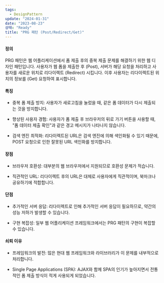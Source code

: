 ```yaml
---
tags:
  - DesignPattern
update: "2024-01-31"
date: "2023-08-23"
상태: "Ready"
title: "PRG 패턴 (Post/Redirect/Get)"
---
```

#### 정의

PRG 패턴은 웹 어플리케이션에서 폼 제출 후의 중복 제출 문제를 해결하기 위한 웹 디자인 패턴입니다. 사용자가 웹 폼을 제출한 후 (Post), 서버가 해당 요청을 처리하고 사용자를 새로운 위치로 리다이렉트 (Redirect) 시킵니다. 이후 사용자는 리다이렉트된 위치의 정보를 (Get) 요청하여 표시합니다.

#### 특징

- 중복 폼 제출 방지: 사용자가 새로고침을 눌렀을 때, 같은 폼 데이터가 다시 제출되는 것을 방지합니다.

- 향상된 사용자 경험: 사용자가 폼 제출 후 브라우저의 뒤로 가기 버튼을 사용할 때, "폼 데이터 제출 확인"과 같은 경고 메시지가 나타나지 않습니다.

- 검색 엔진 최적화: 리다이렉트된 URL은 검색 엔진에 의해 색인화될 수 있기 때문에, POST 요청으로 인한 잘못된 URL 색인화를 방지합니다.

#### 장점

- 브라우저 호환성: 대부분의 웹 브라우저에서 지원되므로 호환성 문제가 적습니다.

- 직관적인 URL: 리다이렉트 후의 URL은 대체로 사용자에게 직관적이며, 북마크나 공유하기에 적합합니다.

#### 단점

- 추가적인 서버 응답: 리다이렉트로 인해 추가적인 서버 응답이 필요하므로, 약간의 성능 저하가 발생할 수 있습니다.

- 구현 복잡성: 일부 웹 어플리케이션 프레임워크에서는 PRG 패턴의 구현이 복잡할 수 있습니다.

#### 쇠퇴 이유

- 프레임워크의 발전: 많은 현대 웹 프레임워크와 라이브러리가 이 문제를 내부적으로 처리합니다.

- Single Page Applications (SPA): AJAX와 함께 SPA의 인기가 높아지면서 전통적인 폼 제출 방식이 적게 사용되게 되었습니다.



